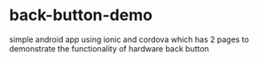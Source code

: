 # back-button-demo
simple android app using ionic and cordova which has 2 pages to demonstrate the functionality of hardware back button
